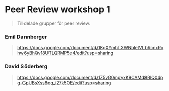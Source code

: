 Peer Review workshop 1
======================

> Tilldelade grupper för peer review:

### Emil Dannberger

> https://docs.google.com/document/d/1KgXYmhTXWNbletVLbRcnxRohw6yBhQv18UTLQRMP5e4/edit?usp=sharing

### David Söderberg

> https://docs.google.com/document/d/1Z5yG0mpyxK9CAMd8RIQ04pg-GpUBsXss8qq_i27k5OE/edit?usp=sharing
